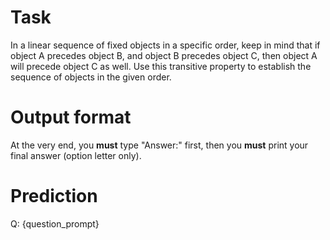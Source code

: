 # Task
In a linear sequence of fixed objects in a specific order, keep in mind that if object A precedes object B, and object B precedes object C, then object A will precede object C as well. Use this transitive property to establish the sequence of objects in the given order.

# Output format
At the very end, you **must** type "Answer:" first, then you **must** print your final answer (option letter only).

# Prediction
Q: {question_prompt}